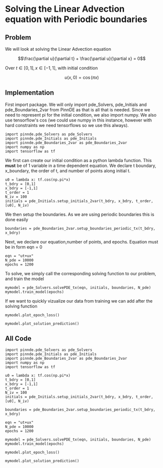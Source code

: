 # Solving the Linear Advection equation with Periodic boundaries

## Problem
We will look at solving the Linear Advection equation

$$\frac{\partial u}{\partial t} + \frac{\partial u}{\partial x} = 0$$

Over $t\in[0,1], x\in[-1,1]$, with initial condition

$$u(x, 0) = \cos(\pi x)$$

## Implementation

First import package. We will only import pde_Solvers, pde_Initials and pde_Boundaries_2var from PinnDE as that is all that is needed. Since we need to represent pi for the initial condition, we also import numpy. We also use tensorflow's cos (we could use numpy in this instance, however with hard constraints we need tensorflows so we use this always).

    import pinnde.pde_Solvers as pde_Solvers
    import pinnde.pde_Initials as pde_Initials
    import pinnde.pde_Boundaries_2var as pde_Boundaries_2var
    import numpy as np
    import tensorflow as tf

We first can create our initial condition as a python lambda function. This **must** be of 1 variable in a time dependent equation.
We declare t boundary, x_boundary, the order of t, and number of points along initial t.

    u0 = lambda x: tf.cos(np.pi*x)
    t_bdry = [0,1]
    x_bdry = [-1,1]
    t_order = 1
    N_iv = 100
    initials = pde_Initials.setup_initials_2var(t_bdry, x_bdry, t_order, [u0], N_iv)

We then setup the boundaries. As we are using periodic boundaries this is done easily

    boundaries = pde_Boundaries_2var.setup_boundaries_periodic_tx(t_bdry, x_bdry)

Next, we declare our equation,number of points, and epochs. Equation must be in form eqn = 0

    eqn = "ut+ux"
    N_pde = 10000
    epochs = 1200

To solve, we simply call the corresponding solving function to our problem, and train the model

    mymodel = pde_Solvers.solvePDE_tx(eqn, initials, boundaries, N_pde)
    mymodel.train_model(epochs)

If we want to quickly vizualize our data from training we can add after the solving function

    mymodel.plot_epoch_loss()

    mymodel.plot_solution_prediction()

## All Code

    import pinnde.pde_Solvers as pde_Solvers
    import pinnde.pde_Initials as pde_Initials
    import pinnde.pde_Boundaries_2var as pde_Boundaries_2var
    import numpy as np
    import tensorflow as tf

    u0 = lambda x: tf.cos(np.pi*x)
    t_bdry = [0,1]
    x_bdry = [-1,1]
    t_order = 1
    N_iv = 100
    initials = pde_Initials.setup_initials_2var(t_bdry, x_bdry, t_order, [u0], N_iv)

    boundaries = pde_Boundaries_2var.setup_boundaries_periodic_tx(t_bdry, x_bdry)

    eqn = "ut+ux"
    N_pde = 10000
    epochs = 1200

    mymodel = pde_Solvers.solvePDE_tx(eqn, initials, boundaries, N_pde)
    mymodel.train_model(epochs)

    mymodel.plot_epoch_loss()

    mymodel.plot_solution_prediction()